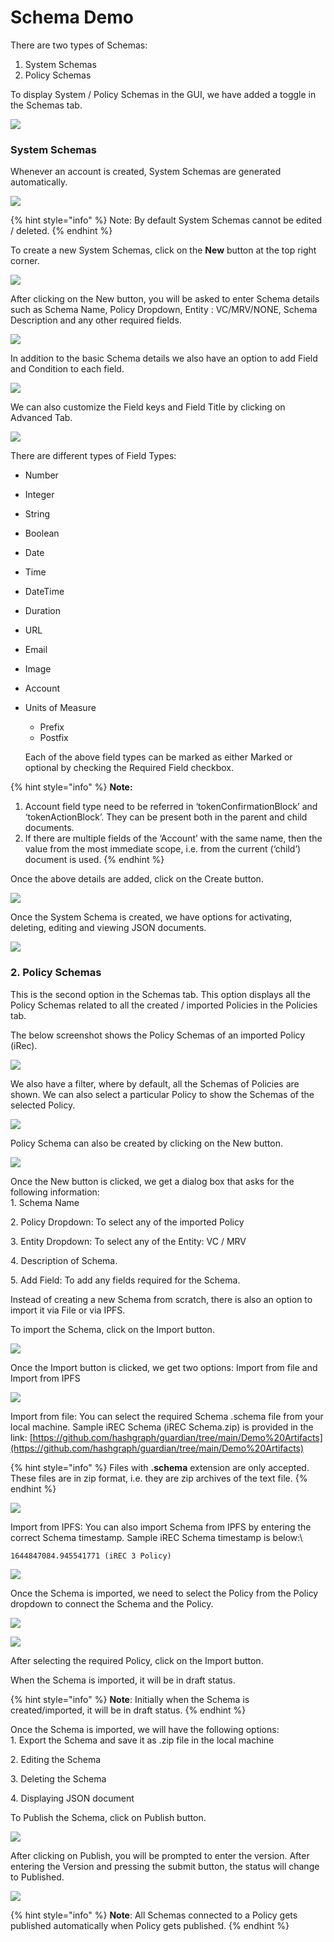 # Schema Demo

There are two types of Schemas:

1. System Schemas
2. Policy Schemas

To display System / Policy Schemas in the GUI, we have added a toggle in the Schemas tab.

![](<../.gitbook/assets/image (3) (2).png>)

### System Schemas

Whenever an account is created, System Schemas are generated automatically.

![](<../.gitbook/assets/image (13) (1).png>)

{% hint style="info" %}
Note: By default System Schemas cannot be edited / deleted.
{% endhint %}

To create a new System Schemas, click on the **New** button at the top right corner.

![](<../.gitbook/assets/image (16) (1).png>)

After clicking on the New button, you will be asked to enter Schema details such as Schema Name, Policy Dropdown, Entity : VC/MRV/NONE, Schema Description and any other required fields.

![](<../.gitbook/assets/image (2).png>)

In addition to the basic Schema details we also have an option to add Field and Condition to each field.

![](<../.gitbook/assets/image (3).png>)

We can also customize the Field keys and Field Title by clicking on Advanced Tab.

![](../.gitbook/assets/image.png)

There are different types of Field Types:

* Number
* Integer
* String
* Boolean
* Date
* Time
* DateTime
* Duration
* URL
* Email
* Image
* Account
*   Units of Measure

    * Prefix
    * Postfix

    Each of the above field types can be marked as either Marked or optional by checking the Required Field checkbox.

{% hint style="info" %}
**Note:**

1. Account field type need to be referred in ‘tokenConfirmationBlock’ and ‘tokenActionBlock’. They can be present both in the parent and child documents.
2. If there are multiple fields of the ‘Account’ with the same name, then the value from the most immediate scope, i.e. from the current (‘child’) document is used.
{% endhint %}

Once the above details are added, click on the Create button.

![](<../.gitbook/assets/image (10).png>)

Once the System Schema is created, we have options for activating, deleting, editing and viewing JSON documents.

![](<../.gitbook/assets/image (9) (2).png>)

### 2. Policy Schemas

This is the second option in the Schemas tab. This option displays all the Policy Schemas related to all the created / imported Policies in the Policies tab.

The below screenshot shows the Policy Schemas of an imported Policy (iRec).

![](<../.gitbook/assets/image (19).png>)

We also have a filter, where by default, all the Schemas of Policies are shown. We can also select a particular Policy to show the Schemas of the selected Policy.

![](<../.gitbook/assets/image (8) (1).png>)

Policy Schema can also be created by clicking on the New button.

![](<../.gitbook/assets/image (21).png>)

Once the New button is clicked, we get a dialog box that asks for the following information:\
1\. Schema Name

2\. Policy Dropdown: To select any of the imported Policy

3\. Entity Dropdown: To select any of the Entity: VC / MRV

4\. Description of Schema.

5\. Add Field: To add any fields required for the Schema.

Instead of creating a new Schema from scratch, there is also an option to import it via File or via IPFS.

To import the Schema, click on the Import button.

![](<../.gitbook/assets/image (7) (1).png>)

Once the Import button is clicked, we get two options: Import from file and Import from IPFS

![](<../.gitbook/assets/image (1) (2).png>)

Import from file: You can select the required Schema .schema file from your local machine. Sample iREC Schema (iREC Schema.zip) is provided in the link: [https://github.com/hashgraph/guardian/tree/main/Demo%20Artifacts](https://github.com/hashgraph/guardian/tree/main/Demo%20Artifacts)

{% hint style="info" %}
Files with **.schema** extension are only accepted. These files are in zip format, i.e. they are zip archives of the text file.
{% endhint %}

![](<../.gitbook/assets/image (17) (1).png>)

Import from IPFS: You can also import Schema from IPFS by entering the correct Schema timestamp. Sample iREC Schema timestamp is below:\\

```
1644847084.945541771 (iREC 3 Policy)
```

![](<../.gitbook/assets/image (14) (1) (1) (1).png>)

Once the Schema is imported, we need to select the Policy from the Policy dropdown to connect the Schema and the Policy.

![](<../.gitbook/assets/image (2) (2).png>)

![](<../.gitbook/assets/image (11).png>)

After selecting the required Policy, click on the Import button.

When the Schema is imported, it will be in draft status.

{% hint style="info" %}
**Note**: Initially when the Schema is created/imported, it will be in draft status.
{% endhint %}

Once the Schema is imported, we will have the following options:\
1\. Export the Schema and save it as .zip file in the local machine

2\. Editing the Schema

3\. Deleting the Schema

4\. Displaying JSON document

To Publish the Schema, click on Publish button.

![](<../.gitbook/assets/image (22).png>)

After clicking on Publish, you will be prompted to enter the version. After entering the Version and pressing the submit button, the status will change to Published.

![](<../.gitbook/assets/image (18).png>)

{% hint style="info" %}
**Note**: All Schemas connected to a Policy gets published automatically when Policy gets published.
{% endhint %}

